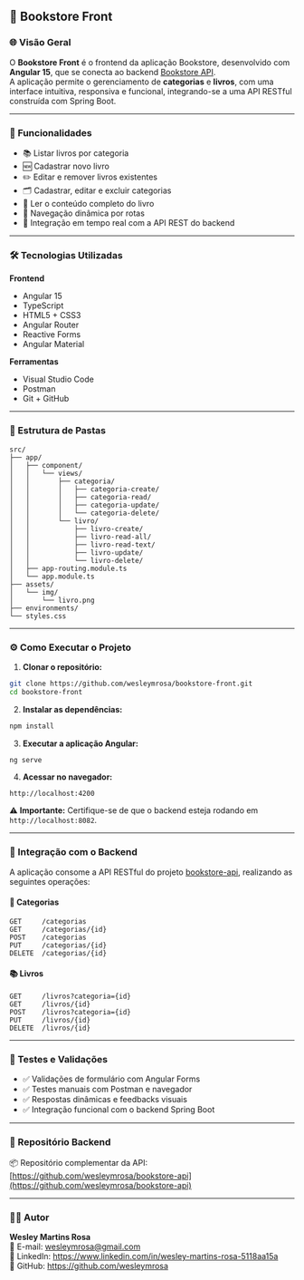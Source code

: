
## 📘 Bookstore Front

### 🌐 Visão Geral

O **Bookstore Front** é o frontend da aplicação Bookstore, desenvolvido com **Angular 15**, que se conecta ao backend [Bookstore API](https://github.com/wesleymrosa/bookstore-api).  
A aplicação permite o gerenciamento de **categorias** e **livros**, com uma interface intuitiva, responsiva e funcional, integrando-se a uma API RESTful construída com Spring Boot.

---

### 🚀 Funcionalidades

- 📚 Listar livros por categoria  
- 🆕 Cadastrar novo livro  
- ✏️ Editar e remover livros existentes  
- 🗂️ Cadastrar, editar e excluir categorias  
- 📖 Ler o conteúdo completo do livro  
- 🔁 Navegação dinâmica por rotas  
- 🔗 Integração em tempo real com a API REST do backend  

---

### 🛠️ Tecnologias Utilizadas

**Frontend**
- Angular 15  
- TypeScript  
- HTML5 + CSS3  
- Angular Router  
- Reactive Forms  
- Angular Material  

**Ferramentas**
- Visual Studio Code  
- Postman  
- Git + GitHub  

---

### 📁 Estrutura de Pastas

```
src/
├── app/
│   ├── component/
│   │   └── views/
│   │       ├── categoria/
│   │       │   ├── categoria-create/
│   │       │   ├── categoria-read/
│   │       │   ├── categoria-update/
│   │       │   └── categoria-delete/
│   │       └── livro/
│   │           ├── livro-create/
│   │           ├── livro-read-all/
│   │           ├── livro-read-text/
│   │           ├── livro-update/
│   │           └── livro-delete/
│   ├── app-routing.module.ts
│   └── app.module.ts
├── assets/
│   └── img/
│       └── livro.png
├── environments/
└── styles.css
```

---

### ⚙️ Como Executar o Projeto

1. **Clonar o repositório:**
```bash
git clone https://github.com/wesleymrosa/bookstore-front.git
cd bookstore-front
```

2. **Instalar as dependências:**
```bash
npm install
```

3. **Executar a aplicação Angular:**
```bash
ng serve
```

4. **Acessar no navegador:**
```
http://localhost:4200
```

⚠️ **Importante:** Certifique-se de que o backend esteja rodando em `http://localhost:8082`.

---

### 🔄 Integração com o Backend

A aplicação consome a API RESTful do projeto [bookstore-api](https://github.com/wesleymrosa/bookstore-api), realizando as seguintes operações:

#### 📂 Categorias
```
GET     /categorias
GET     /categorias/{id}
POST    /categorias
PUT     /categorias/{id}
DELETE  /categorias/{id}
```

#### 📚 Livros
```
GET     /livros?categoria={id}
GET     /livros/{id}
POST    /livros?categoria={id}
PUT     /livros/{id}
DELETE  /livros/{id}
```

---

### 🧪 Testes e Validações

- ✅ Validações de formulário com Angular Forms  
- ✅ Testes manuais com Postman e navegador  
- ✅ Respostas dinâmicas e feedbacks visuais  
- ✅ Integração funcional com o backend Spring Boot  

---

### 🔗 Repositório Backend

📦 Repositório complementar da API:  
[https://github.com/wesleymrosa/bookstore-api](https://github.com/wesleymrosa/bookstore-api)

---

### 👨‍💻 Autor

**Wesley Martins Rosa**  
📧 E-mail: wesleymrosa@gmail.com  
🔗 LinkedIn: https://www.linkedin.com/in/wesley-martins-rosa-5118aa15a  
🔗 GitHub: https://github.com/wesleymrosa
